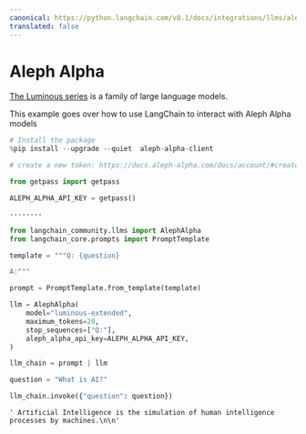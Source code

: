 ```yaml
---
canonical: https://python.langchain.com/v0.1/docs/integrations/llms/aleph_alpha
translated: false
---
```


# Aleph Alpha

[The Luminous series](https://docs.aleph-alpha.com/docs/introduction/luminous/) is a family of large language models.

This example goes over how to use LangChain to interact with Aleph Alpha models

```python
# Install the package
%pip install --upgrade --quiet  aleph-alpha-client
```

```python
# create a new token: https://docs.aleph-alpha.com/docs/account/#create-a-new-token

from getpass import getpass

ALEPH_ALPHA_API_KEY = getpass()
```

```output
········
```

```python
from langchain_community.llms import AlephAlpha
from langchain_core.prompts import PromptTemplate
```

```python
template = """Q: {question}

A:"""

prompt = PromptTemplate.from_template(template)
```

```python
llm = AlephAlpha(
    model="luminous-extended",
    maximum_tokens=20,
    stop_sequences=["Q:"],
    aleph_alpha_api_key=ALEPH_ALPHA_API_KEY,
)
```

```python
llm_chain = prompt | llm
```

```python
question = "What is AI?"

llm_chain.invoke({"question": question})
```

```output
' Artificial Intelligence is the simulation of human intelligence processes by machines.\n\n'
```